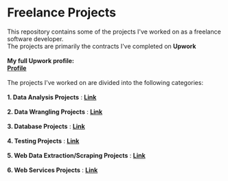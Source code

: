 # Freelance Projects

<p>
This repository contains some of the projects I've worked on as a freelance software developer.
<br />
The projects are primarily the contracts I've completed on <b>Upwork</b>
<br />
<br />
<b>
My full Upwork profile:
<br />
<a href="https://www.upwork.com/freelancers/~01ffb805d6d2ec1cd2" target="_blank">Profile</a>
</b>
<br />
<br />
The projects I've worked on are divided into the following categories:
<br />
<br />
<b>1. Data Analysis Projects</b> : <b> <a href="https://github.com/tebbythomas/Freelance_Projects/tree/master/Data_Analysis_Projects">Link</a></b>
<br />
<br />
<b>2. Data Wrangling Projects</b> : <b> <a href="https://github.com/tebbythomas/Freelance_Projects/tree/master/Data_Wrangling_Projects">Link</a></b>
<br />
<br />
<b>3. Database Projects</b> : <b> <a href="https://github.com/tebbythomas/Freelance_Projects/tree/master/Database_Projects">Link</a></b>
<br />
<br />
<b>4. Testing Projects</b> : <b> <a href="https://github.com/tebbythomas/Freelance_Projects/tree/master/Testing_Projects">Link</a></b>
<br />
<br />
<b>5. Web Data Extraction/Scraping Projects</b> : <b> <a href="https://github.com/tebbythomas/Freelance_Projects/tree/master/Web_Data_Extraction_Projects">Link</a></b>
<br />
<br />
<b>6. Web Services Projects</b> : <b> <a href="https://github.com/tebbythomas/Freelance_Projects/tree/master/Web_Services_Projects">Link</a></b>
<br />
<br />
</p>

